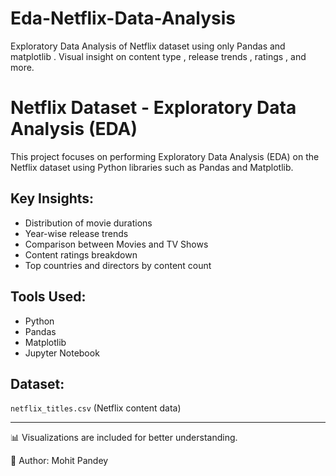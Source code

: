 # Eda-Netflix-Data-Analysis
Exploratory Data Analysis of Netflix dataset using only Pandas and matplotlib . Visual insight on content type , release trends , ratings , and more. 
<br>
# Netflix Dataset - Exploratory Data Analysis (EDA)

This project focuses on performing Exploratory Data Analysis (EDA) on the Netflix dataset using Python libraries such as Pandas and Matplotlib.

## Key Insights:
- Distribution of movie durations
- Year-wise release trends
- Comparison between Movies and TV Shows
- Content ratings breakdown
- Top countries and directors by content count

## Tools Used:
- Python
- Pandas
- Matplotlib
- Jupyter Notebook

## Dataset:
`netflix_titles.csv` (Netflix content data)

---

📊 Visualizations are included for better understanding.

🔗 Author: Mohit Pandey

